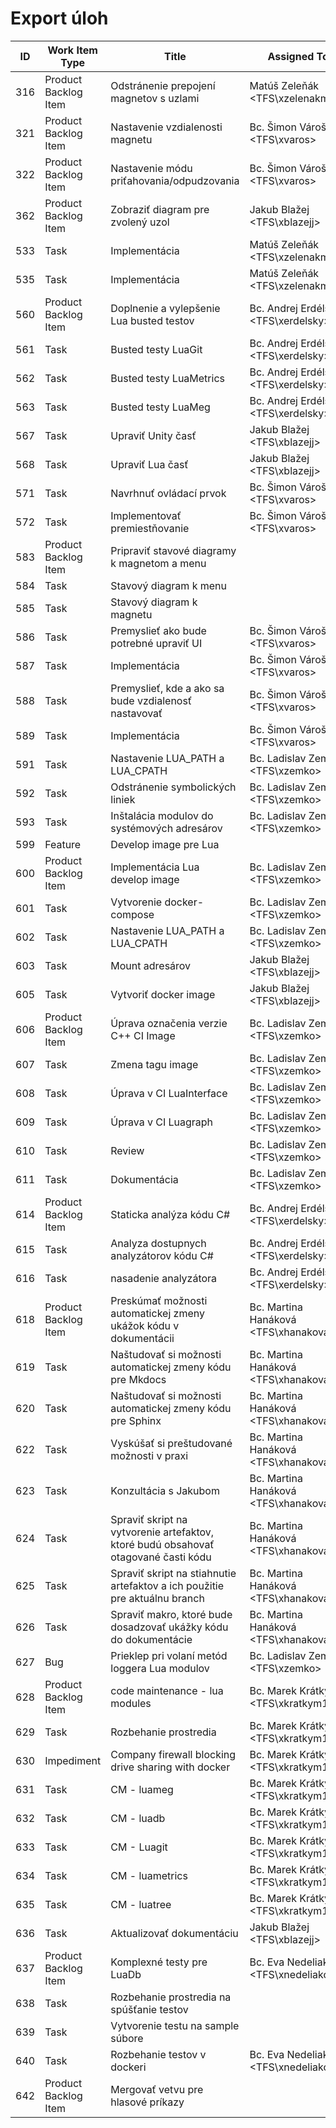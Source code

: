 # Export úloh

| **ID** | **Work Item Type** | **Title** | **Assigned To** | **State** | **Effort** | **Remaining Work** |
|--------|--------------------|-----------|-----------------|-----------|------------|--------------------|
| 316 | Product Backlog Item | Odstránenie prepojení magnetov s uzlami | Matúš Zeleňák <TFS\xzelenakm1> | Ready to develop | 3 |
| 321 | Product Backlog Item | Nastavenie vzdialenosti magnetu | Bc. Šimon Vároš <TFS\xvaros> | In development | 5 |
| 322 | Product Backlog Item | Nastavenie módu priťahovania/odpudzovania | Bc. Šimon Vároš <TFS\xvaros> | Planned | 5 |
| 362 | Product Backlog Item | Zobraziť diagram pre zvolený uzol | Jakub Blažej <TFS\xblazejj> | Review | 8 |
| 533 | Task | Implementácia | Matúš Zeleňák <TFS\xzelenakm1> | Done |  |
| 535 | Task | Implementácia | Matúš Zeleňák <TFS\xzelenakm1> | To Do |  | 4
| 560 | Product Backlog Item | Doplnenie a vylepšenie Lua busted testov  | Bc. Andrej Erdélsky <TFS\xerdelsky> | In development | 5 |
| 561 | Task | Busted testy LuaGit | Bc. Andrej Erdélsky <TFS\xerdelsky> | Done |  |
| 562 | Task | Busted testy LuaMetrics | Bc. Andrej Erdélsky <TFS\xerdelsky> | In Progress |  | 5
| 563 | Task | Busted testy LuaMeg | Bc. Andrej Erdélsky <TFS\xerdelsky> | Done |  |
| 567 | Task | Upraviť Unity časť | Jakub Blažej <TFS\xblazejj> | Done |  |
| 568 | Task | Upraviť Lua časť | Jakub Blažej <TFS\xblazejj> | Done |  |
| 571 | Task | Navrhnuť ovládací prvok | Bc. Šimon Vároš <TFS\xvaros> | Done |  |
| 572 | Task | Implementovať premiestňovanie | Bc. Šimon Vároš <TFS\xvaros> | Done |  |
| 583 | Product Backlog Item | Pripraviť stavové diagramy k magnetom a menu |  | Planned | 5 |
| 584 | Task | Stavový diagram k menu  |  | To Do |  |
| 585 | Task | Stavový diagram k magnetu |  | To Do |  |
| 586 | Task | Premyslieť ako bude potrebné upraviť UI | Bc. Šimon Vároš <TFS\xvaros> | To Do |  | 2
| 587 | Task | Implementácia | Bc. Šimon Vároš <TFS\xvaros> | To Do |  | 3
| 588 | Task | Premyslieť, kde a ako sa bude vzdialenosť nastavovať | Bc. Šimon Vároš <TFS\xvaros> | Done |  |
| 589 | Task | Implementácia | Bc. Šimon Vároš <TFS\xvaros> | In Progress |  | 2
| 591 | Task | Nastavenie LUA_PATH a LUA_CPATH | Bc. Ladislav Zemko <TFS\xzemko> | In Progress |  |
| 592 | Task | Odstránenie symbolických liniek | Bc. Ladislav Zemko <TFS\xzemko> | In Progress |  |
| 593 | Task | Inštalácia modulov do systémových adresárov | Bc. Ladislav Zemko <TFS\xzemko> | In Progress |  |
| 599 | Feature | Develop image pre Lua |  | In Progress |  |
| 600 | Product Backlog Item | Implementácia Lua develop image | Bc. Ladislav Zemko <TFS\xzemko> | Review | 5 |
| 601 | Task | Vytvorenie docker-compose | Bc. Ladislav Zemko <TFS\xzemko> | Done |  |
| 602 | Task | Nastavenie LUA_PATH a LUA_CPATH | Bc. Ladislav Zemko <TFS\xzemko> | Done |  |
| 603 | Task | Mount adresárov | Jakub Blažej <TFS\xblazejj> | Done |  |
| 605 | Task | Vytvoriť docker image | Jakub Blažej <TFS\xblazejj> | Done |  |
| 606 | Product Backlog Item | Úprava označenia verzie C++ CI Image | Bc. Ladislav Zemko <TFS\xzemko> | Done | 3 |
| 607 | Task | Zmena tagu image | Bc. Ladislav Zemko <TFS\xzemko> | Done |  |
| 608 | Task | Úprava v CI LuaInterface | Bc. Ladislav Zemko <TFS\xzemko> | Done |  |
| 609 | Task | Úprava v CI Luagraph | Bc. Ladislav Zemko <TFS\xzemko> | Done |  |
| 610 | Task | Review | Bc. Ladislav Zemko <TFS\xzemko> | Done |  |
| 611 | Task | Dokumentácia | Bc. Ladislav Zemko <TFS\xzemko> | Done |  |
| 614 | Product Backlog Item | Staticka analýza kódu C# | Bc. Andrej Erdélsky <TFS\xerdelsky> | In development | 5 |
| 615 | Task | Analyza dostupnych analyzátorov kódu C# | Bc. Andrej Erdélsky <TFS\xerdelsky> | In Progress |  |
| 616 | Task | nasadenie analyzátora | Bc. Andrej Erdélsky <TFS\xerdelsky> | To Do |  |
| 618 | Product Backlog Item | Preskúmať možnosti automatickej zmeny ukážok kódu v dokumentácii | Bc. Martina Hanáková <TFS\xhanakova> | In development | 8 |
| 619 | Task | Naštudovať si možnosti automatickej zmeny kódu pre Mkdocs | Bc. Martina Hanáková <TFS\xhanakova> | Done |  |
| 620 | Task | Naštudovať si možnosti automatickej zmeny kódu pre Sphinx | Bc. Martina Hanáková <TFS\xhanakova> | Done |  |
| 622 | Task | Vyskúšať si preštudované možnosti v praxi | Bc. Martina Hanáková <TFS\xhanakova> | Done |  |
| 623 | Task | Konzultácia s Jakubom | Bc. Martina Hanáková <TFS\xhanakova> | In Progress |  | 1.25
| 624 | Task | Spraviť skript na vytvorenie artefaktov, ktoré budú obsahovať otagované časti kódu | Bc. Martina Hanáková <TFS\xhanakova> | In Progress | 4
| 625 | Task | Spraviť skript na stiahnutie artefaktov a ich použitie pre aktuálnu branch | Bc. Martina Hanáková <TFS\xhanakova> | To Do |  | 3
| 626 | Task | Spraviť makro, ktoré bude dosadzovať ukážky kódu do dokumentácie | Bc. Martina Hanáková <TFS\xhanakova> | To Do |  | 2
| 627 | Bug | Prieklep pri volaní metód loggera Lua modulov | Bc. Ladislav Zemko <TFS\xzemko> | Done |  |
| 628 | Product Backlog Item | code maintenance - lua modules | Bc. Marek Krátky <TFS\xkratkym1> | In development |  |
| 629 | Task | Rozbehanie prostredia | Bc. Marek Krátky <TFS\xkratkym1> | Done |  |
| 630 | Impediment | Company firewall blocking drive sharing with docker | Bc. Marek Krátky <TFS\xkratkym1> | Open |  |
| 631 | Task | CM - luameg | Bc. Marek Krátky <TFS\xkratkym1> | In Progress |  |
| 632 | Task | CM - luadb | Bc. Marek Krátky <TFS\xkratkym1> | In Progress |  |
| 633 | Task | CM - Luagit | Bc. Marek Krátky <TFS\xkratkym1> | To Do |  |
| 634 | Task | CM - luametrics | Bc. Marek Krátky <TFS\xkratkym1> | In Progress |  |
| 635 | Task | CM - luatree | Bc. Marek Krátky <TFS\xkratkym1> | To Do |  |
| 636 | Task | Aktualizovať dokumentáciu | Jakub Blažej <TFS\xblazejj> | Done |  |
| 637 | Product Backlog Item | Komplexné testy pre LuaDb | Bc. Eva Nedeliaková <TFS\xnedeliakova> | Ready to develop | 5 |
| 638 | Task | Rozbehanie prostredia na spúšťanie testov |  | To Do |  |
| 639 | Task | Vytvorenie testu na sample súbore |  | To Do |  |
| 640 | Task | Rozbehanie testov v dockeri | Bc. Eva Nedeliaková <TFS\xnedeliakova> | Done |  |
| 642 | Product Backlog Item | Mergovať vetvu pre hlasové príkazy |  | Ready to plan |  |

